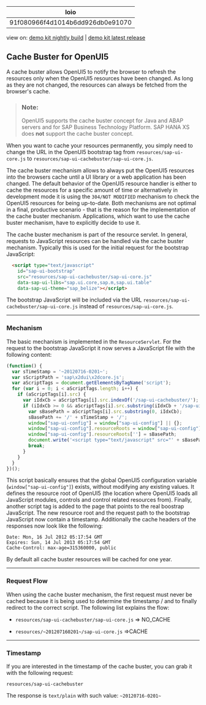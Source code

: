 <!-- loio91f080966f4d1014b6dd926db0e91070 -->

| loio |
| -----|
| 91f080966f4d1014b6dd926db0e91070 |

<div id="loio">

view on: [demo kit nightly build](https://openui5nightly.hana.ondemand.com/#/topic/91f080966f4d1014b6dd926db0e91070) | [demo kit latest release](https://openui5.hana.ondemand.com/#/topic/91f080966f4d1014b6dd926db0e91070)</div>

## Cache Buster for OpenUI5

A cache buster allows OpenUI5 to notify the browser to refresh the resources only when the OpenUI5 resources have been changed. As long as they are not changed, the resources can always be fetched from the browser's cache.

> ### Note:  
> OpenUI5 supports the cache buster concept for Java and ABAP servers and for SAP Business Technology Platform. SAP HANA XS does **not** support the cache buster concept.

When you want to cache your resources permanently, you simply need to change the URL in the OpenUI5 bootstrap tag from `resources/sap-ui-core.js` to `resources/sap-ui-cachebuster/sap-ui-core.js`.

The cache buster mechanism allows to always put the OpenUI5 resources into the browsers cache until a UI library or a web application has been changed. The default behavior of the OpenUI5 resource handler is either to cache the resources for a specific amount of time or alternatively in development mode it is using the `304/NOT MODIFIED` mechanism to check the OpenUI5 resources for being up-to-date. Both mechanisms are not optimal in a final, productive scenario - that is the reason for the implementation of the cache buster mechanism. Applications, which want to use the cache buster mechanism, have to explicitly decide to use it.

The cache buster mechanism is part of the resource servlet. In general, requests to JavaScript resources can be handled via the cache buster mechanism. Typically this is used for the initial request for the bootstrap JavaScript:

```html
  <script type="text/javascript" 
  	id="sap-ui-bootstrap"
  	src="resources/sap-ui-cachebuster/sap-ui-core.js"
  	data-sap-ui-libs="sap.ui.core,sap.m,sap.ui.table"
	data-sap-ui-theme="sap_belize"></script>
```

The bootstrap JavaScript will be included via the URL `resources/sap-ui-cachebuster/sap-ui-core.js` instead of `resources/sap-ui-core.js`.

***

<a name="loio91f080966f4d1014b6dd926db0e91070__section_854964900D904B06AC93A9948B313E31"/>

### Mechanism

The basic mechanism is implemented in the `ResourceServlet`. For the request to the bootstrap JavaScript it now serves a JavaScript file with the following content:

```js
(function() {
  var sTimeStamp = '~20120716-0201~';
  var sScriptPath = 'sap\x2dui\x2dcore.js';
  var aScriptTags = document.getElementsByTagName('script');
  for (var i = 0; i < aScriptTags.length; i++) {
    if (aScriptTags[i].src) {
      var iIdxCb = aScriptTags[i].src.indexOf('/sap-ui-cachebuster/');
      if (iIdxCb >= 0 && aScriptTags[i].src.substring(iIdxCb + '/sap-ui-cachebuster/'.length) == sScriptPath) {
        var sBasePath = aScriptTags[i].src.substring(0, iIdxCb);
        sBasePath += '/' + sTimeStamp + '/';
        window["sap-ui-config"] = window["sap-ui-config"] || {};
        window["sap-ui-config"].resourceRoots = window["sap-ui-config"].resourceRoots || {};
        window["sap-ui-config"].resourceRoots[''] = sBasePath;
        document.write('<script type="text/javascript" src="' + sBasePath + sScriptPath + '"></script>')
        break;
      }
    }
  }
})();
```

This script basically ensures that the global OpenUI5 configuration variable \(`window["sap-ui-config"]`\) exists, without modifying any existing values. It defines the resource root of OpenUI5 \(the location where OpenUI5 loads all JavaScript modules, controls and control related resources from\). Finally, another script tag is added to the page that points to the real boostrap JavaScript. The new resource root and the request path to the bootstrap JavaScript now contain a timestamp. Additionally the cache headers of the responses now look like the following:

```
Date: Mon, 16 Jul 2012 05:17:54 GMT
Expires: Sun, 14 Jul 2013 05:17:54 GMT
Cache-Control: max-age=315360000, public
```

By default all cache buster resources will be cached for one year.

***

<a name="loio91f080966f4d1014b6dd926db0e91070__section_CE7E0979C4904BAB8D627BDBF74DC262"/>

### Request Flow

When using the cache buster mechanism, the first request must never be cached because it is being used to determine the timestamp / and to finally redirect to the correct script. The following list explains the flow:

-   `resources/sap-ui-cachebuster/sap-ui-core.js` =\> NO\_CACHE

-   `resources/~201207160201~/sap-ui-core.js` =\>CACHE


***

<a name="loio91f080966f4d1014b6dd926db0e91070__section_EA1BCA523C48462CB21AC33F705872FA"/>

### Timestamp

If you are interested in the timestamp of the cache buster, you can grab it with the following request:

`resources/sap-ui-cachebuster` 

The response is `text/plain` with such value: `~20120716-0201~` 

